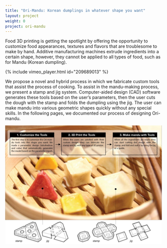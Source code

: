 ```yaml
---
title: "Ori-Mandu: Korean dumplings in whatever shape you want"
layout: project
weight: 0
project: ori-mandu
---
```

Food 3D printing is getting the spotlight by offering the opportunity to customize food appearances, textures and flavors that are troublesome to make by hand. Additive manufacturing machines extrude ingredients into a certain shape, however, they cannot be applied to all types of food, such as for Mandu (Korean dumpling).

{% include vimeo_player.html id="209689013" %}

We propose a novel and hybrid process in which we fabricate custom tools that assist the process of cooking. To assist in the mandu-making process, we present a stamp and jig system. Computer-aided design (CAD) software generates these tools based on the user’s parameters, then the user cuts the dough with the stamp and folds the dumpling using the jig. The user can make mandu into various geometric shapes quickly without any special skills. In the following pages, we documented our process of designing Ori-mandu.

<img src = "img/process.jpg"/>
